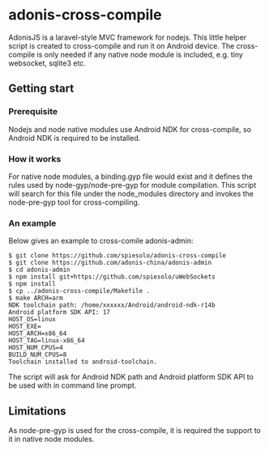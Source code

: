 # adonis-cross-compile

AdonisJS is a laravel-style MVC framework for nodejs. This little helper script is created to cross-compile and run it on Android device. The cross-compile is only needed if any native node module is included, e.g. tiny websocket, sqlite3 etc.

## Getting start

### Prerequisite

Nodejs and node native modules use Android NDK for cross-compile, so Android NDK is required to be installed.

### How it works

For native node modules, a binding.gyp file would exist and it defines the rules used by node-gyp/node-pre-gyp for module compilation. This script will search for this file under the node_modules directory and invokes the node-pre-gyp tool for cross-compiling.

### An example

Below gives an example to cross-comile adonis-admin:

```
$ git clone https://github.com/spiesolo/adonis-cross-compile
$ git clone https://github.com/adonis-china/adonis-admin
$ cd adonis-admin
$ npm install git+https://github.com/spiesolo/uWebSockets
$ npm install
$ cp ../adonis-cross-compile/Makefile .
$ make ARCH=arm
NDK toolchain path: /home/xxxxxx/Android/android-ndk-r14b
Android platform SDK API: 17
HOST_OS=linux
HOST_EXE=
HOST_ARCH=x86_64
HOST_TAG=linux-x86_64
HOST_NUM_CPUS=4
BUILD_NUM_CPUS=8
Toolchain installed to android-toolchain.
```

The script will ask for Android NDK path and Android platform SDK API to be used with in command line prompt.

## Limitations

As node-pre-gyp is used for the cross-compile, it is required the support to it in native node modules.

